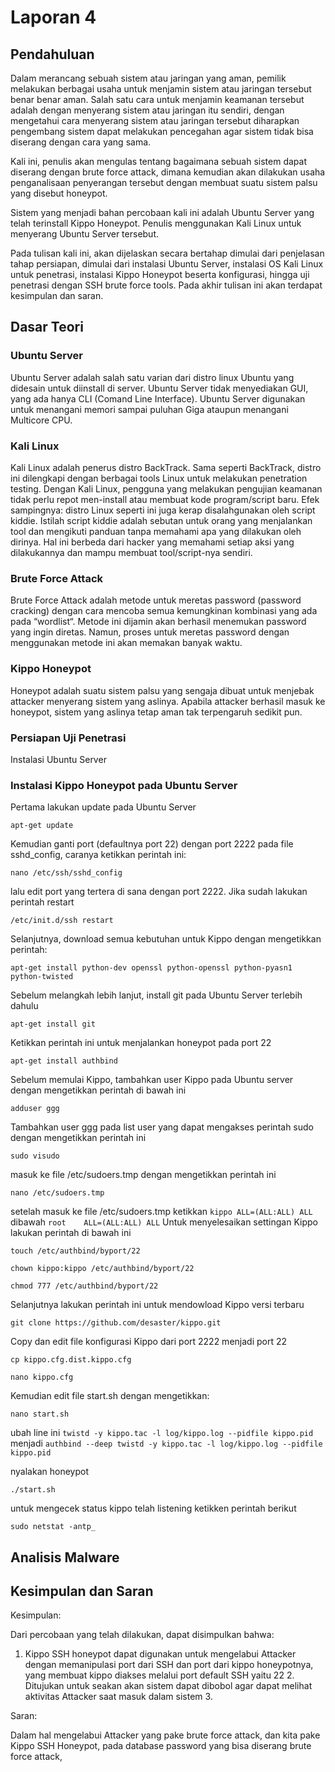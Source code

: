 # Laporan 4

## Pendahuluan
Dalam merancang sebuah sistem atau jaringan yang aman, pemilik melakukan berbagai usaha untuk menjamin sistem atau jaringan tersebut benar benar aman. Salah satu cara untuk menjamin keamanan tersebut adalah dengan menyerang sistem atau jaringan itu sendiri, dengan mengetahui cara menyerang sistem atau jaringan tersebut diharapkan pengembang sistem dapat melakukan pencegahan agar sistem tidak bisa diserang dengan cara yang sama.

Kali ini, penulis akan mengulas tentang bagaimana sebuah sistem dapat diserang dengan brute force attack, dimana kemudian akan dilakukan usaha penganalisaan penyerangan tersebut dengan membuat suatu sistem palsu yang disebut honeypot.

Sistem yang menjadi bahan percobaan kali ini adalah Ubuntu Server yang telah terinstall Kippo Honeypot. Penulis menggunakan Kali Linux untuk menyerang Ubuntu Server tersebut.

Pada tulisan kali ini, akan dijelaskan secara bertahap dimulai dari penjelasan tahap persiapan, dimulai dari instalasi Ubuntu Server, instalasi OS Kali Linux untuk penetrasi, instalasi Kippo Honeypot beserta konfigurasi, hingga uji penetrasi dengan SSH brute force tools. Pada akhir tulisan ini akan terdapat kesimpulan dan saran.
## Dasar Teori

### Ubuntu Server

Ubuntu Server adalah salah satu varian dari distro linux Ubuntu yang didesain untuk diinstall di server. Ubuntu Server tidak menyediakan GUI, yang ada hanya CLI (Comand Line Interface). Ubuntu Server digunakan untuk menangani memori sampai puluhan Giga ataupun menangani Multicore CPU.

### Kali Linux

Kali Linux adalah penerus distro BackTrack. Sama seperti BackTrack, distro ini dilengkapi dengan berbagai tools Linux untuk melakukan penetration testing. Dengan Kali Linux, pengguna yang melakukan pengujian keamanan tidak perlu repot men-install atau membuat kode program/script baru. Efek sampingnya: distro Linux seperti ini juga kerap disalahgunakan oleh script kiddie. Istilah script kiddie adalah sebutan untuk orang yang menjalankan tool dan mengikuti panduan tanpa memahami apa yang dilakukan oleh dirinya. Hal ini berbeda dari hacker yang memahami setiap aksi yang dilakukannya dan mampu membuat tool/script-nya sendiri.

### Brute Force Attack

Brute Force Attack adalah metode untuk meretas password (password cracking) dengan cara mencoba semua kemungkinan kombinasi yang ada pada “wordlist“. Metode ini dijamin akan berhasil menemukan password yang ingin diretas. Namun, proses untuk meretas password dengan menggunakan metode ini akan memakan banyak waktu.

### Kippo Honeypot

Honeypot adalah suatu sistem palsu yang sengaja dibuat untuk menjebak attacker menyerang sistem yang aslinya. Apabila attacker berhasil masuk ke honeypot, sistem yang aslinya tetap aman tak terpengaruh sedikit pun.

### Persiapan Uji Penetrasi

Instalasi Ubuntu Server

### Instalasi Kippo Honeypot pada Ubuntu Server

Pertama lakukan update pada Ubuntu Server
```
apt-get update
```
Kemudian ganti port (defaultnya port 22) dengan port 2222 pada file sshd_config, caranya ketikkan perintah ini:
```
nano /etc/ssh/sshd_config
```
lalu edit port yang tertera di sana dengan port 2222. Jika sudah lakukan perintah restart
```
/etc/init.d/ssh restart
```
Selanjutnya, download semua kebutuhan untuk Kippo dengan mengetikkan perintah:
```
apt-get install python-dev openssl python-openssl python-pyasn1 python-twisted
```
Sebelum melangkah lebih lanjut, install git pada Ubuntu Server terlebih dahulu
```
apt-get install git
```
Ketikkan perintah ini untuk menjalankan honeypot pada port 22
```
apt-get install authbind
```
Sebelum memulai Kippo, tambahkan user Kippo pada Ubuntu server dengan mengetikkan perintah di bawah ini
```
adduser ggg
```
Tambahkan user ggg pada list user yang dapat mengakses perintah sudo dengan mengetikkan perintah ini
```
sudo visudo
```
masuk ke file /etc/sudoers.tmp dengan mengetikkan perintah ini
```
nano /etc/sudoers.tmp
```
setelah masuk ke file /etc/sudoers.tmp ketikkan `kippo ALL=(ALL:ALL) ALL` dibawah `root    ALL=(ALL:ALL) ALL`
Untuk menyelesaikan settingan Kippo lakukan perintah di bawah ini
```
touch /etc/authbind/byport/22
```
```
chown kippo:kippo /etc/authbind/byport/22
```
```
chmod 777 /etc/authbind/byport/22
```
Selanjutnya lakukan perintah ini untuk mendowload Kippo versi terbaru
```
git clone https://github.com/desaster/kippo.git
```
Copy dan edit file konfigurasi Kippo dari port 2222 menjadi port 22
```
cp kippo.cfg.dist.kippo.cfg
```
```
nano kippo.cfg
```
Kemudian edit file start.sh dengan mengetikkan:
```
nano start.sh
```
ubah line ini
`twistd -y kippo.tac -l log/kippo.log --pidfile kippo.pid`
menjadi
`authbind --deep twistd -y kippo.tac -l log/kippo.log --pidfile kippo.pid`

nyalakan honeypot
```
./start.sh
```
untuk mengecek status kippo telah listening ketikken perintah berikut
```
sudo netstat -antp_
```
## Analisis Malware

## Kesimpulan dan Saran
Kesimpulan:

Dari percobaan yang telah dilakukan, dapat disimpulkan bahwa:

1. Kippo SSH honeypot dapat digunakan untuk mengelabui Attacker dengan memanipulasi port dari SSH dan port dari kippo honeypotnya, yang membuat kippo diakses melalui port default SSH yaitu 22 2. Ditujukan untuk seakan akan sistem dapat dibobol agar dapat melihat aktivitas Attacker saat masuk dalam sistem 3.

Saran:

Dalam hal mengelabui Attacker yang pake brute force attack, dan kita pake Kippo SSH Honeypot, pada database password yang bisa diserang brute force attack,
